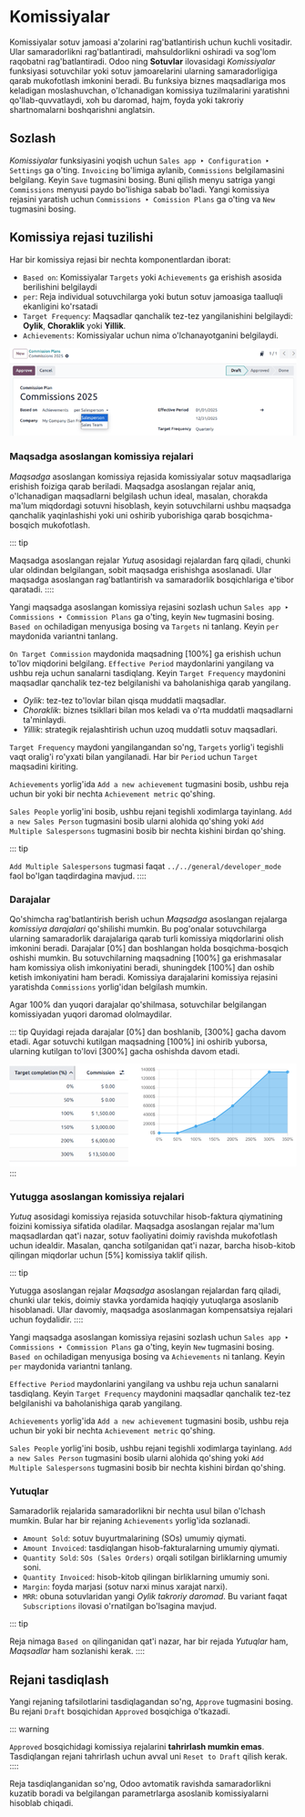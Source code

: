 # Komissiyalar

Komissiyalar sotuv jamoasi a'zolarini rag'batlantirish uchun kuchli vositadir. Ular samaradorlikni rag'batlantiradi, mahsuldorlikni oshiradi va sog'lom raqobatni rag'batlantiradi. Odoo ning **Sotuvlar** ilovasidagi *Komissiyalar* funksiyasi sotuvchilar yoki sotuv jamoarelarini ularning samaradorligiga qarab mukofotlash imkonini beradi. Bu funksiya biznes maqsadlariga mos keladigan moslashuvchan, o'lchanadigan komissiya tuzilmalarini yaratishni qo'llab-quvvatlaydi, xoh bu daromad, hajm, foyda yoki takroriy shartnomalarni boshqarishni anglatsin.

## Sozlash

*Komissiyalar* funksiyasini yoqish uchun `Sales app ‣ Configuration ‣ Settings` ga o'ting. `Invoicing` bo'limiga aylanib, `Commissions` belgilamasini belgilang. Keyin `Save` tugmasini bosing. Buni qilish menyu satriga yangi `Commissions` menyusi paydo bo'lishiga sabab bo'ladi. Yangi komissiya rejasini yaratish uchun `Commissions ‣ Comission Plans` ga o'ting va `New` tugmasini bosing.

## Komissiya rejasi tuzilishi

Har bir komissiya rejasi bir nechta komponentlardan iborat:

- `Based on`: Komissiyalar `Targets` yoki `Achievements` ga erishish asosida berilishini belgilaydi
- `per`: Reja individual sotuvchilarga yoki butun sotuv jamoasiga taalluqli ekanligini ko'rsatadi
- `Target Frequency`: Maqsadlar qanchalik tez-tez yangilanishini belgilaydi: **Oylik**, **Choraklik** yoki **Yillik**.
- `Achievements`: Komissiyalar uchun nima o'lchanayotganini belgilaydi.

![Yangi komissiya rejasi tafsilot formasi.](commissions/new-commission-plan.png)

### Maqsadga asoslangan komissiya rejalari

*Maqsadga* asoslangan komissiya rejasida komissiyalar sotuv maqsadlariga erishish foiziga qarab beriladi. Maqsadga asoslangan rejalar aniq, o'lchanadigan maqsadlarni belgilash uchun ideal, masalan, chorakda ma'lum miqdordagi sotuvni hisoblash, keyin sotuvchilarni ushbu maqsadga qanchalik yaqinlashishi yoki uni oshirib yuborishiga qarab bosqichma-bosqich mukofotlash.

::: tip

Maqsadga asoslangan rejalar *Yutuq* asosidagi rejalardan farq qiladi, chunki ular oldindan belgilangan, sobit maqsadga erishishga asoslanadi. Ular maqsadga asoslangan rag'batlantirish va samaradorlik bosqichlariga e'tibor qaratadi.
::::

Yangi maqsadga asoslangan komissiya rejasini sozlash uchun `Sales app ‣ Commissions ‣ Commission Plans` ga o'ting, keyin `New` tugmasini bosing. `Based on` ochiladigan menyusiga bosing va `Targets` ni tanlang. Keyin `per` maydonida variantni tanlang.

`On Target Commission` maydonida maqsadning [100%] ga erishish uchun to'lov miqdorini belgilang. `Effective Period` maydonlarini yangilang va ushbu reja uchun sanalarni tasdiqlang. Keyin `Target Frequency` maydonini maqsadlar qanchalik tez-tez belgilanishi va baholanishiga qarab yangilang.

- *Oylik*: tez-tez to'lovlar bilan qisqa muddatli maqsadlar.
- *Choraklik*: biznes tsikllari bilan mos keladi va o'rta muddatli maqsadlarni ta'minlaydi.
- *Yillik*: strategik rejalashtirish uchun uzoq muddatli sotuv maqsadlari.

`Target Frequency` maydoni yangilangandan so'ng, `Targets` yorlig'i tegishli vaqt oralig'i ro'yxati bilan yangilanadi. Har bir `Period` uchun `Target` maqsadini kiriting.

`Achievements` yorlig'ida `Add a new achievement` tugmasini bosib, ushbu reja uchun bir yoki bir nechta `Achievement metric` qo'shing.

`Sales People` yorlig'ini bosib, ushbu rejani tegishli xodimlarga tayinlang. `Add a new Sales Person` tugmasini bosib ularni alohida qo'shing yoki `Add Multiple Salespersons` tugmasini bosib bir nechta kishini birdan qo'shing.

::: tip

`Add Multiple Salespersons` tugmasi faqat `../../general/developer_mode` faol bo'lgan taqdirdagina mavjud.
::::

### Darajalar

Qo'shimcha rag'batlantirish berish uchun *Maqsadga* asoslangan rejalarga *komissiya darajalari* qo'shilishi mumkin. Bu pog'onalar sotuvchilarga ularning samaradorlik darajalariga qarab turli komissiya miqdorlarini olish imkonini beradi. Darajalar [0%] dan boshlangan holda bosqichma-bosqich oshishi mumkin. Bu sotuvchilarning maqsadning [100%] ga erishmasalar ham komissiya olish imkoniyatini beradi, shuningdek [100%] dan oshib ketish imkoniyatini ham beradi. Komissiya darajalarini komissiya rejasini yaratishda `Commissions` yorlig'idan belgilash mumkin.

Agar 100% dan yuqori darajalar qo'shilmasa, sotuvchilar belgilangan komissiyadan yuqori daromad ololmaydilar.

::: tip
Quyidagi rejada darajalar [0%] dan boshlanib, [300%] gacha davom etadi. Agar sotuvchi kutilgan maqsadning [100%] ini oshirib yuborsa, ularning kutilgan to'lovi [300%] gacha oshishda davom etadi.

![Komissiya darajalariga misol, 100 foizdan yuqori darajalar bilan.](commissions/commission-levels.png)
:::

### Yutugga asoslangan komissiya rejalari

*Yutuq* asosidagi komissiya rejasida sotuvchilar hisob-faktura qiymatining foizini komissiya sifatida oladilar. Maqsadga asoslangan rejalar ma'lum maqsadlardan qat'i nazar, sotuv faoliyatini doimiy ravishda mukofotlash uchun idealdir. Masalan, qancha sotilganidan qat'i nazar, barcha hisob-kitob qilingan miqdorlar uchun [5%] komissiya taklif qilish.

::: tip

Yutugga asoslangan rejalar *Maqsadga* asoslangan rejalardan farq qiladi, chunki ular tekis, doimiy stavka yordamida haqiqiy yutuqlarga asoslanib hisoblanadi. Ular davomiy, maqsadga asoslanmagan kompensatsiya rejalari uchun foydalidir.
::::

Yangi maqsadga asoslangan komissiya rejasini sozlash uchun `Sales app ‣ Commissions ‣ Commission Plans` ga o'ting, keyin `New` tugmasini bosing. `Based on` ochiladigan menyusiga bosing va `Achievements` ni tanlang. Keyin `per` maydonida variantni tanlang.

`Effective Period` maydonlarini yangilang va ushbu reja uchun sanalarni tasdiqlang. Keyin `Target Frequency` maydonini maqsadlar qanchalik tez-tez belgilanishi va baholanishiga qarab yangilang.

`Achievements` yorlig'ida `Add a new achievement` tugmasini bosib, ushbu reja uchun bir yoki bir nechta `Achievement metric` qo'shing.

`Sales People` yorlig'ini bosib, ushbu rejani tegishli xodimlarga tayinlang. `Add a new Sales Person` tugmasini bosib ularni alohida qo'shing yoki `Add Multiple Salespersons` tugmasini bosib bir nechta kishini birdan qo'shing.

### Yutuqlar

Samaradorlik rejalarida samaradorlikni bir nechta usul bilan o'lchash mumkin. Bular har bir rejaning `Achievements` yorlig'ida sozlanadi.

- `Amount Sold`: sotuv buyurtmalarining (SOs) umumiy qiymati.
- `Amount Invoiced`: tasdiqlangan hisob-fakturalarning umumiy qiymati.
- `Quantity Sold`: `SOs (Sales Orders)` orqali sotilgan birliklarning umumiy soni.
- `Quantity Invoiced`: hisob-kitob qilingan birliklarning umumiy soni.
- `Margin`: foyda marjasi (sotuv narxi minus xarajat narxi).
- `MRR`: obuna sotuvlaridan yangi *Oylik takroriy daromad*. Bu variant faqat `Subscriptions` ilovasi o'rnatilgan bo'lsagina mavjud.

::: tip

Reja nimaga `Based on` qilinganidan qat'i nazar, har bir rejada *Yutuqlar* ham, *Maqsadlar* ham sozlanishi kerak.
::::

## Rejani tasdiqlash

Yangi rejaning tafsilotlarini tasdiqlagandan so'ng, `Approve` tugmasini bosing. Bu rejani `Draft` bosqichidan `Approved` bosqichiga o'tkazadi.

::: warning

`Approved` bosqichidagi komissiya rejalarini **tahrirlash mumkin emas**. Tasdiqlangan rejani tahrirlash uchun avval uni `Reset to Draft` qilish kerak.
::::

Reja tasdiqlanganidan so'ng, Odoo avtomatik ravishda samaradorlikni kuzatib boradi va belgilangan parametrlarga asoslanib komissiyalarni hisoblab chiqadi.